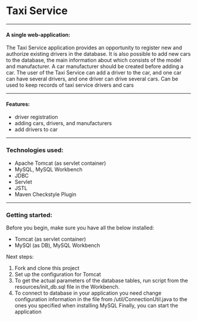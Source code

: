 # Taxi Service
***
#### A single web-application:

The Taxi Service application provides an opportunity to register new 
and authorize existing drivers in the database. 
It is also possible to add new cars to the database, 
the main information about which consists of the model and manufacturer.
A car manufacturer should be created before adding a car. 
The user of the Taxi Service can add a driver to the car, 
and one car can have several drivers, and one driver can drive several cars.
Can be used to keep records 
of taxi service drivers and cars

---
#### Features:
* driver registration
* adding cars, drivers, and manufacturers
* add drivers to car
***
### Technologies used:
* Apache Tomcat (as servlet container)
* MySQL, MySQL Workbench
* JDBC
* Servlet
* JSTL
* Maven Checkstyle Plugin

***
### Getting started:
Before you begin, make sure you have all the below installed:
* Tomcat (as servlet container)
* MySQl (as DB), MySQL Workbench

Next steps:
1. Fork and clone this project
2. Set up the configuration for Tomcat
3. To get the actual parameters of the database tables, run script from the resources/init_db.sql file in the Workbench.
4. To connect to database in your application you need change configuration information in the file from /util/ConnectionUtil.java to the ones you specified when installing MySQL
  Finally, you can start the application
